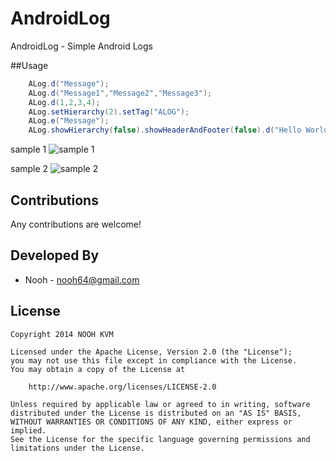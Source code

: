 # AndroidLog
AndroidLog - Simple Android Logs

##Usage

```java
    ALog.d("Message");
    ALog.d("Message1","Message2","Message3");
    ALog.d(1,2,3,4);
    ALog.setHierarchy(2).setTag("ALOG");
    ALog.e("Message");
    ALog.showHierarchy(false).showHeaderAndFooter(false).d("Hello World");
 ```
 sample  1
 ![sample 1](images/sample1.jpg)
 
 sample 2
 ![sample 2](images/sample2.jpg)
## Contributions

Any contributions are welcome! 

## Developed By
* Nooh - <nooh64@gmail.com> 

## License

    Copyright 2014 NOOH KVM

    Licensed under the Apache License, Version 2.0 (the "License");
    you may not use this file except in compliance with the License.
    You may obtain a copy of the License at

        http://www.apache.org/licenses/LICENSE-2.0

    Unless required by applicable law or agreed to in writing, software
    distributed under the License is distributed on an "AS IS" BASIS,
    WITHOUT WARRANTIES OR CONDITIONS OF ANY KIND, either express or implied.
    See the License for the specific language governing permissions and
    limitations under the License.
